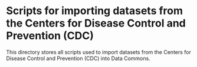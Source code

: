# Scripts for importing datasets from the Centers for Disease Control and Prevention (CDC)

This directory stores all scripts used to import datasets from the
Centers for Disease Control and Prevention (CDC) into Data Commons.
